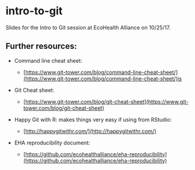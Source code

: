 # intro-to-git

Slides for the Intro to Git session at EcoHealth Alliance on 10/25/17. 

## Further resources: 

- Command line cheat sheet: 
    - [https://www.git-tower.com/blog/command-line-cheat-sheet/](https://www.git-tower.com/blog/command-line-cheat-sheet/)is 

- Git Cheat sheet: 
    - [https://www.git-tower.com/blog/git-cheat-sheet](https://www.git-tower.com/blog/git-cheat-sheet)

- Happy Git with R: makes things very easy if using from RStudio:     
    - [http://happygitwithr.com/](http://happygitwithr.com/)

- EHA reproducibility document:
    - [https://github.com/ecohealthalliance/eha-reproducibility](https://github.com/ecohealthalliance/eha-reproducibility)
